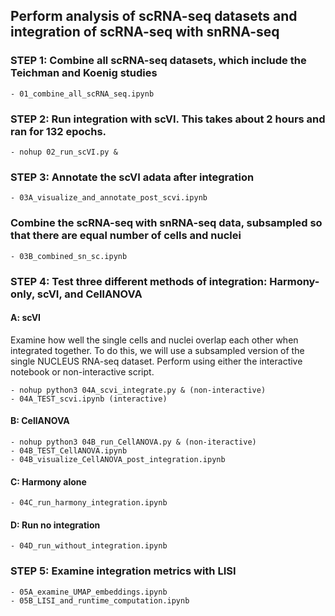 ## Perform analysis of scRNA-seq datasets and integration of scRNA-seq with snRNA-seq

### STEP 1: Combine all scRNA-seq datasets, which include the Teichman and Koenig studies
```
- 01_combine_all_scRNA_seq.ipynb
```

### STEP 2: Run integration with scVI. This takes about 2 hours and ran for 132 epochs.
```
- nohup 02_run_scVI.py &
```

### STEP 3: Annotate the scVI adata after integration
```
- 03A_visualize_and_annotate_post_scvi.ipynb
```

### Combine the scRNA-seq with snRNA-seq data, subsampled so that there are equal number of cells and nuclei 
```
- 03B_combined_sn_sc.ipynb
```

### STEP 4: Test three different methods of integration: Harmony-only, scVI, and CellANOVA

#### A: scVI
 Examine how well the single cells and nuclei overlap each other when integrated together. To do this, we will use a subsampled version of the single NUCLEUS RNA-seq dataset. Perform using either the interactive notebook or non-interactive script. 
```
- nohup python3 04A_scvi_integrate.py & (non-interactive)
- 04A_TEST_scvi.ipynb (interactive)
```

#### B: CellANOVA 
```
- nohup python3 04B_run_CellANOVA.py & (non-iteractive)
- 04B_TEST_CellANOVA.ipynb 
- 04B_visualize_CellANOVA_post_integration.ipynb
```

#### C: Harmony alone
```
- 04C_run_harmony_integration.ipynb
```

#### D: Run no integration
```
- 04D_run_without_integration.ipynb
```

### STEP 5: Examine integration metrics with LISI
```
- 05A_examine_UMAP_embeddings.ipynb
- 05B_LISI_and_runtime_computation.ipynb
```
